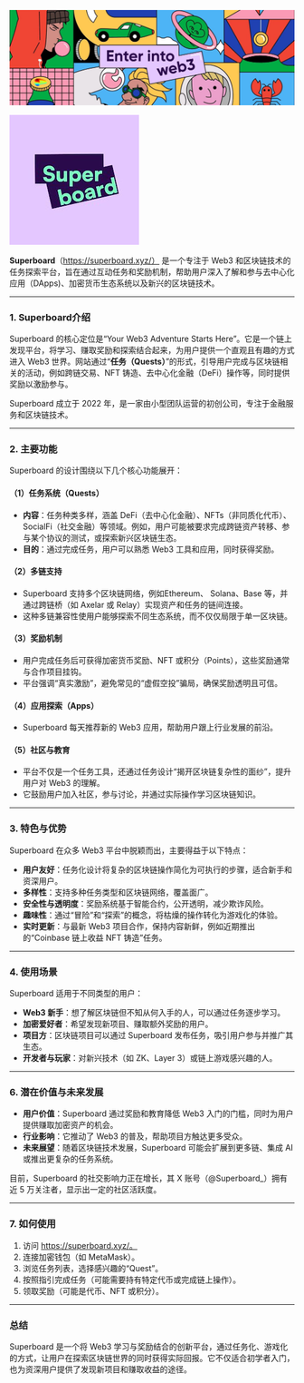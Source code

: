 ![图像](./assets/1500x500.jpeg)

![图像](./assets/RurVGtSO_400x400.jpg)

**Superboard**（https://superboard.xyz/） 是一个专注于 Web3 和区块链技术的任务探索平台，旨在通过互动任务和奖励机制，帮助用户深入了解和参与去中心化应用（DApps)、加密货币生态系统以及新兴的区块链技术。

---

### 1. Superboard介绍
Superboard 的核心定位是“Your Web3 Adventure Starts Here”。它是一个链上发现平台，将学习、赚取奖励和探索结合起来，为用户提供一个直观且有趣的方式进入 Web3 世界。网站通过“**任务（Quests）**”的形式，引导用户完成与区块链相关的活动，例如跨链交易、NFT 铸造、去中心化金融（DeFi）操作等，同时提供奖励以激励参与。

Superboard 成立于 2022 年，是一家由小型团队运营的初创公司，专注于金融服务和区块链技术。

---

### 2. 主要功能
Superboard 的设计围绕以下几个核心功能展开：

#### （1）任务系统（Quests）
- **内容**：任务种类多样，涵盖 DeFi（去中心化金融）、NFTs（非同质化代币）、SocialFi（社交金融）等领域。例如，用户可能被要求完成跨链资产转移、参与某个协议的测试，或探索新兴区块链生态。
- **目的**：通过完成任务，用户可以熟悉 Web3 工具和应用，同时获得奖励。

#### （2）多链支持
- Superboard 支持多个区块链网络，例如Ethereum、 Solana、Base 等，并通过跨链桥（如 Axelar 或 Relay）实现资产和任务的链间连接。
- 这种多链兼容性使用户能够探索不同生态系统，而不仅仅局限于单一区块链。

#### （3）奖励机制
- 用户完成任务后可获得加密货币奖励、NFT 或积分（Points），这些奖励通常与合作项目挂钩。
- 平台强调“真实激励”，避免常见的“虚假空投”骗局，确保奖励透明且可信。

#### （4）应用探索（Apps）
- Superboard 每天推荐新的 Web3 应用，帮助用户跟上行业发展的前沿。

#### （5）社区与教育
- 平台不仅是一个任务工具，还通过任务设计“揭开区块链复杂性的面纱”，提升用户对 Web3 的理解。
- 它鼓励用户加入社区，参与讨论，并通过实际操作学习区块链知识。

---

### 3. 特色与优势
Superboard 在众多 Web3 平台中脱颖而出，主要得益于以下特点：
- **用户友好**：任务化设计将复杂的区块链操作简化为可执行的步骤，适合新手和资深用户。
- **多样性**：支持多种任务类型和区块链网络，覆盖面广。
- **安全性与透明度**：奖励系统基于智能合约，公开透明，减少欺诈风险。
- **趣味性**：通过“冒险”和“探索”的概念，将枯燥的操作转化为游戏化的体验。
- **实时更新**：与最新 Web3 项目合作，保持内容新鲜，例如近期推出的“Coinbase 链上收益 NFT 铸造”任务。

---

### 4. 使用场景
Superboard 适用于不同类型的用户：
- **Web3 新手**：想了解区块链但不知从何入手的人，可以通过任务逐步学习。
- **加密爱好者**：希望发现新项目、赚取额外奖励的用户。
- **项目方**：区块链项目可以通过 Superboard 发布任务，吸引用户参与并推广其生态。
- **开发者与玩家**：对新兴技术（如 ZK、Layer 3）或链上游戏感兴趣的人。

---

### 6. 潜在价值与未来发展
- **用户价值**：Superboard 通过奖励和教育降低 Web3 入门的门槛，同时为用户提供赚取加密资产的机会。
- **行业影响**：它推动了 Web3 的普及，帮助项目方触达更多受众。
- **未来展望**：随着区块链技术发展，Superboard 可能会扩展到更多链、集成 AI 或推出更复杂的任务系统。

目前，Superboard 的社交影响力正在增长，其 X 账号（@Superboard_）拥有近 5 万关注者，显示出一定的社区活跃度。

---

### 7. 如何使用
1. 访问 https://superboard.xyz/。
2. 连接加密钱包（如 MetaMask）。
3. 浏览任务列表，选择感兴趣的“Quest”。
4. 按照指引完成任务（可能需要持有特定代币或完成链上操作）。
5. 领取奖励（可能是代币、NFT 或积分）。

---

### 总结
Superboard 是一个将 Web3 学习与奖励结合的创新平台，通过任务化、游戏化的方式，让用户在探索区块链世界的同时获得实际回报。它不仅适合初学者入门，也为资深用户提供了发现新项目和赚取收益的途径。
